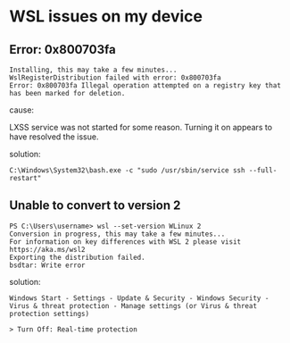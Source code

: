 # WSL issues on my device

## Error: 0x800703fa

```
Installing, this may take a few minutes...
WslRegisterDistribution failed with error: 0x800703fa
Error: 0x800703fa Illegal operation attempted on a registry key that has been marked for deletion.
```

cause:

LXSS service was not started for some reason. Turning it on appears to have resolved the issue.

solution:

```
C:\Windows\System32\bash.exe -c "sudo /usr/sbin/service ssh --full-restart"
```

## Unable to convert to version 2

```
PS C:\Users\username> wsl --set-version WLinux 2
Conversion in progress, this may take a few minutes...
For information on key differences with WSL 2 please visit https://aka.ms/wsl2
Exporting the distribution failed.
bsdtar: Write error
```

solution:

```
Windows Start - Settings - Update & Security - Windows Security - Virus & threat protection - Manage settings (or Virus & threat protection settings)

> Turn Off: Real-time protection
```
